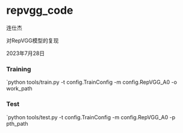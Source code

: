 # repvgg_code

连仕杰

对RepVGG模型的复现

2023年7月28日

### Training
`python tools/train.py -t config.TrainConfig -m config.RepVGG_A0 -o work_path

### Test
`python tools/test.py -t config.TrainConfig -m config.RepVGG_A0 -p pth_path